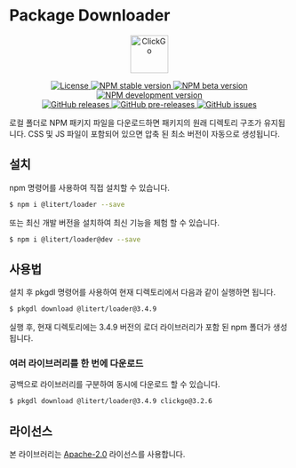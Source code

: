 # Package Downloader

<p align="center"><img src="dist/icon.png" width="68" height="68" alt="ClickGo"></p>
<p align="center">
    <a href="https://github.com/maiyun/package-downloader/blob/master/LICENSE">
        <img alt="License" src="https://img.shields.io/github/license/maiyun/package-downloader?color=blue" />
    </a>
    <a href="https://www.npmjs.com/package/package-downloader">
        <img alt="NPM stable version" src="https://img.shields.io/npm/v/package-downloader?color=brightgreen&logo=npm" />
        <img alt="NPM beta version" src="https://img.shields.io/npm/v/package-downloader/beta?color=yellowgreen&logo=npm" />
        <img alt="NPM development version" src="https://img.shields.io/npm/v/package-downloader/dev?color=yellow&logo=npm" />
    </a><br>
    <a href="https://github.com/maiyun/package-downloader/releases">
        <img alt="GitHub releases" src="https://img.shields.io/github/v/release/maiyun/package-downloader?color=brightgreen&logo=github" />
        <img alt="GitHub pre-releases" src="https://img.shields.io/github/v/release/maiyun/package-downloader?color=yellow&logo=github&include_prereleases" />
    </a>
    <a href="https://github.com/maiyun/package-downloader/issues">
        <img alt="GitHub issues" src="https://img.shields.io/github/issues/maiyun/package-downloader?color=blue&logo=github" />
    </a>
</p>

로컬 폴더로 NPM 패키지 파일을 다운로드하면 패키지의 원래 디렉토리 구조가 유지됩니다. CSS 및 JS 파일이 포함되어 있으면 압축 된 최소 버전이 자동으로 생성됩니다.

## 설치

npm 명령어를 사용하여 직접 설치할 수 있습니다.

```sh
$ npm i @litert/loader --save
```

또는 최신 개발 버전을 설치하여 최신 기능을 체험 할 수 있습니다.

```sh
$ npm i @litert/loader@dev --save
```

## 사용법

설치 후 pkgdl 명령어를 사용하여 현재 디렉토리에서 다음과 같이 실행하면 됩니다.

```sh
$ pkgdl download @litert/loader@3.4.9
```

실행 후, 현재 디렉토리에는 3.4.9 버전의 로더 라이브러리가 포함 된 npm 폴더가 생성됩니다.

### 여러 라이브러리를 한 번에 다운로드

공백으로 라이브러리를 구분하여 동시에 다운로드 할 수 있습니다.

```sh
$ pkgdl download @litert/loader@3.4.9 clickgo@3.2.6
```

## 라이선스

본 라이브러리는 [Apache-2.0](./LICENSE) 라이선스를 사용합니다.